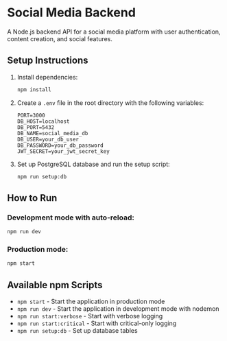 # Social Media Backend

A Node.js backend API for a social media platform with user authentication, content creation, and social features.

## Setup Instructions

1. Install dependencies:

    ```bash
    npm install
    ```

2. Create a `.env` file in the root directory with the following variables:

    ```
    PORT=3000
    DB_HOST=localhost
    DB_PORT=5432
    DB_NAME=social_media_db
    DB_USER=your_db_user
    DB_PASSWORD=your_db_password
    JWT_SECRET=your_jwt_secret_key
    ```

3. Set up PostgreSQL database and run the setup script:
    ```bash
    npm run setup:db
    ```

## How to Run

### Development mode with auto-reload:

```bash
npm run dev
```

### Production mode:

```bash
npm start
```

## Available npm Scripts

-   `npm start` - Start the application in production mode
-   `npm run dev` - Start the application in development mode with nodemon
-   `npm run start:verbose` - Start with verbose logging
-   `npm run start:critical` - Start with critical-only logging
-   `npm run setup:db` - Set up database tables
